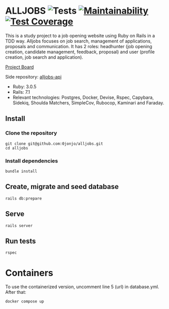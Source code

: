 # ALLJOBS ![Tests](https://github.com/0jonjo/alljobs/actions/workflows/ruby.yml/badge.svg) [![Maintainability](https://api.codeclimate.com/v1/badges/ab338714ffa9065409de/maintainability)](https://codeclimate.com/github/0jonjo/alljobs/maintainability) [![Test Coverage](https://api.codeclimate.com/v1/badges/ab338714ffa9065409de/test_coverage)](https://codeclimate.com/github/0jonjo/alljobs/test_coverage)


This is a study project to a job opening website using Ruby on Rails in a TDD way. Alljobs focuses on job search, management of applications, proposals and communication. It has 2 roles: headhunter (job opening creation, candidate management, feedback, proposal) and user (profile creation, job search and application).

[Project Board](https://github.com/users/0jonjo/projects/3)

Side repository: [alljobs-api](https://github.com/0jonjo/alljobs-api/)

- Ruby: 3.0.5
- Rails: 7.1
- Relevant technologies: Postgres, Docker, Devise, Rspec, Capybara, Sidekiq, Shoulda Matchers, SimpleCov, Rubocop, Kaminari and Faraday.

## Install

### Clone the repository

```shell
git clone git@github.com:0jonjo/alljobs.git
cd alljobs
```

### Install dependencies

```shell
bundle install
```

## Create, migrate and seed database

```shell
rails db:prepare
```

## Serve

```shell
rails server
```

## Run tests

```shell
rspec
```

# Containers

To use the containerized version, uncomment line 5 (url) in database.yml. After that:

```shell
docker compose up
```

